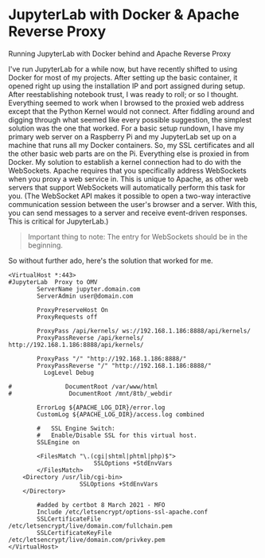 # JupyterLab with Docker & Apache Reverse Proxy
Running JupyterLab with Docker behind and Apache Reverse Proxy

I've run JupyterLab for a while now, but have recently shifted to using Docker for most of my projects. After setting up the basic container, it opened right up using the installation IP and port assigned during setup. After reestablishing notebook trust, I was ready to roll; or so I thought. 
Everything seemed to work when I browsed to the proxied web address except that the Python Kernel would not connect. After fiddling around and digging through what seemed like every possible suggestion, the simplest solution was the one that worked.
For a basic setup rundown, I have my primary web server on a Raspberry Pi and my JupyterLab set up on a machine that runs all my Docker containers. So, my SSL certificates and all the other basic web parts are on the Pi. Everything else is proxied in from Docker. My solution to establish a kernel connection had to do with the WebSockets. Apache requires that you specifically address WebSockets when you proxy a web service in. This is unique to Apache, as other web servers that support WebSockets will automatically perform this task for you. (The WebSocket API makes it possible to open a two-way interactive communication session between the user's browser and a server. With this, you can send messages to a server and receive event-driven responses. This is critical for JupyterLab.)
> Important thing to note: The entry for WebSockets should be in the beginning.

So without further ado, here's the solution that worked for me.

```
<VirtualHost *:443>
#JupyterLab  Proxy to OMV
        ServerName jupyter.domain.com
        ServerAdmin user@domain.com

        ProxyPreserveHost On
        ProxyRequests off

        ProxyPass /api/kernels/ ws://192.168.1.186:8888/api/kernels/
        ProxyPassReverse /api/kernels/ http://192.168.1.186:8888/api/kernels/

        ProxyPass "/" "http://192.168.1.186:8888/"
        ProxyPassReverse "/" "http://192.168.1.186:8888/"
          LogLevel Debug

#               DocumentRoot /var/www/html
#                DocumentRoot /mnt/8tb/_webdir

        ErrorLog ${APACHE_LOG_DIR}/error.log
        CustomLog ${APACHE_LOG_DIR}/access.log combined

        #   SSL Engine Switch:
        #   Enable/Disable SSL for this virtual host.
        SSLEngine on

        <FilesMatch "\.(cgi|shtml|phtml|php)$">
                        SSLOptions +StdEnvVars
        </FilesMatch>
    <Directory /usr/lib/cgi-bin>
                    SSLOptions +StdEnvVars
    </Directory>

        #added by certbot 8 March 2021 - MFO
        Include /etc/letsencrypt/options-ssl-apache.conf
        SSLCertificateFile /etc/letsencrypt/live/domain.com/fullchain.pem
        SSLCertificateKeyFile /etc/letsencrypt/live/domain.com/privkey.pem
</VirtualHost>
